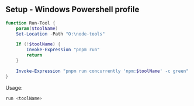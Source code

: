 ## Setup - Windows Powershell profile

```ps1
function Run-Tool {
    param($toolName)
    Set-Location -Path "O:\node-tools"

    If (!$toolName) {
        Invoke-Expression "pnpm run"
        return
    }

    Invoke-Expression "pnpm run concurrently 'npm:$toolName' -c green"
}
```

Usage:

```ps1
run <toolName>
```
